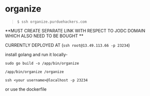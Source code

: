 
# organize


>`$ ssh organize.purduehackers.com`

**MUST CREATE SEPARATE LINK WITH RESPECT TO JODC DOMAIN WHICH ALSO NEED TO BE BOUGHT
**

CURRENTLY DEPLOYED AT (`ssh root@13.49.113.66 -p 23234`)


install golang and run it locally-

`sudo go build -o /app/bin/organize`

`/app/bin/organize /organize`

`ssh <your username>@localhost -p 23234`

or use the dockerfile
